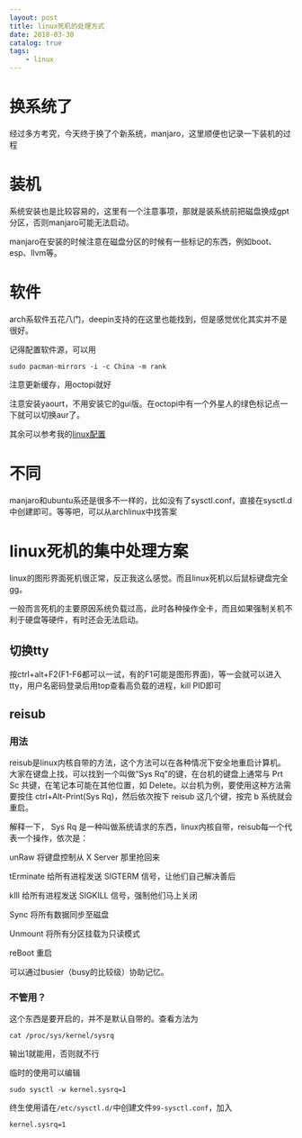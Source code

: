 ```yaml
---
layout: post
title: linux死机的处理方式 
date: 2018-03-30
catalog: true
tags: 
    - linux 
---
```


# 换系统了

经过多方考究，今天终于换了个新系统，manjaro，这里顺便也记录一下装机的过程

# 装机

系统安装也是比较容易的，这里有一个注意事项，那就是装系统前把磁盘换成gpt分区，否则manjaro可能无法启动。

manjaro在安装的时候注意在磁盘分区的时候有一些标记的东西，例如boot、esp、llvm等。

# 软件

arch系软件五花八门，deepin支持的在这里也能找到，但是感觉优化其实并不是很好。

记得配置软件源，可以用

```(bash)
sudo pacman-mirrors -i -c China -m rank
```

注意更新缓存，用octopi就好

注意安装yaourt，不用安装它的gui版。在octopi中有一个外星人的绿色标记点一下就可以切换aur了。

其余可以参考我的[linux配置](https://github.com/yushuaizhao/config-linux)

# 不同

manjaro和ubuntu系还是很多不一样的，比如没有了sysctl.conf，直接在sysctl.d中创建即可。等等吧，可以从archlinux中找答案

# linux死机的集中处理方案

linux的图形界面死机很正常，反正我这么感觉。而且linux死机以后鼠标键盘完全gg。

一般而言死机的主要原因系统负载过高，此时各种操作全卡，而且如果强制关机不利于硬盘等硬件，有时还会无法启动。

## 切换tty

按ctrl+alt+F2(F1-F6都可以一试，有的F1可能是图形界面)，等一会就可以进入tty，用户名密码登录后用top查看高负载的进程，kill PID即可

## reisub

### 用法

reisub是linux内核自带的方法，这个方法可以在各种情况下安全地重启计算机。大家在键盘上找，可以找到一个叫做“Sys Rq”的键，在台机的键盘上通常与 Prt Sc 共键，在笔记本可能在其他位置，如 Delete。以台机为例，要使用这种方法需要按住 ctrl+Alt-Print(Sys Rq)，然后依次按下 reisub 这几个键，按完 b 系统就会重启。 

解释一下， Sys Rq 是一种叫做系统请求的东西，linux内核自带，reisub每一个代表一个操作，依次是：

unRaw 将键盘控制从 X Server 那里抢回来

tErminate 给所有进程发送 SIGTERM 信号，让他们自己解决善后

kIll 给所有进程发送 SIGKILL 信号，强制他们马上关闭

Sync 将所有数据同步至磁盘

Unmount 将所有分区挂载为只读模式

reBoot 重启 

可以通过busier（busy的比较级）协助记忆。

### 不管用？

这个东西是要开启的，并不是默认自带的。查看方法为

```
cat /proc/sys/kernel/sysrq
```

输出1就能用，否则就不行

临时的使用可以编辑

```
sudo sysctl -w kernel.sysrq=1
```

终生使用请在```/etc/sysctl.d/```中创建文件```99-sysctl.conf```，加入

```
kernel.sysrq=1
```